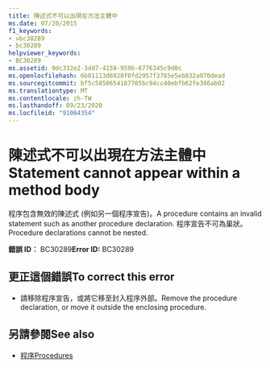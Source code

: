 ```yaml
---
title: 陳述式不可以出現在方法主體中
ms.date: 07/20/2015
f1_keywords:
- vbc30289
- bc30289
helpviewer_keywords:
- BC30289
ms.assetid: 9dc332e2-3dd7-4159-959b-6776345c9d0c
ms.openlocfilehash: 6b01113d6928f0fd2957f3785e5eb832a970dead
ms.sourcegitcommit: bf5c5850654187705bc94cc40ebfb62fe346ab02
ms.translationtype: MT
ms.contentlocale: zh-TW
ms.lasthandoff: 09/23/2020
ms.locfileid: "91064354"
---
```

# <a name="statement-cannot-appear-within-a-method-body"></a><span data-ttu-id="e16b2-102">陳述式不可以出現在方法主體中</span><span class="sxs-lookup"><span data-stu-id="e16b2-102">Statement cannot appear within a method body</span></span>

<span data-ttu-id="e16b2-103">程序包含無效的陳述式 (例如另一個程序宣告)。</span><span class="sxs-lookup"><span data-stu-id="e16b2-103">A procedure contains an invalid statement such as another procedure declaration.</span></span> <span data-ttu-id="e16b2-104">程序宣告不可為巢狀。</span><span class="sxs-lookup"><span data-stu-id="e16b2-104">Procedure declarations cannot be nested.</span></span>  
  
 <span data-ttu-id="e16b2-105">**錯誤 ID︰** BC30289</span><span class="sxs-lookup"><span data-stu-id="e16b2-105">**Error ID:** BC30289</span></span>  
  
## <a name="to-correct-this-error"></a><span data-ttu-id="e16b2-106">更正這個錯誤</span><span class="sxs-lookup"><span data-stu-id="e16b2-106">To correct this error</span></span>  
  
- <span data-ttu-id="e16b2-107">請移除程序宣告，或將它移至封入程序外部。</span><span class="sxs-lookup"><span data-stu-id="e16b2-107">Remove the procedure declaration, or move it outside the enclosing procedure.</span></span>  
  
## <a name="see-also"></a><span data-ttu-id="e16b2-108">另請參閱</span><span class="sxs-lookup"><span data-stu-id="e16b2-108">See also</span></span>

- [<span data-ttu-id="e16b2-109">程序</span><span class="sxs-lookup"><span data-stu-id="e16b2-109">Procedures</span></span>](../programming-guide/language-features/procedures/index.md)
